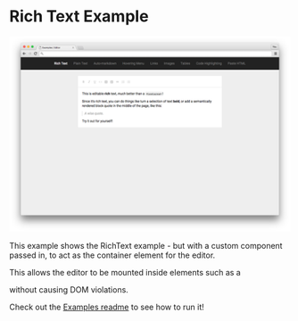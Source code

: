 
# Rich Text Example

![](../../docs/images/rich-text-example.png)

This example shows the RichText example - but with a custom component passed in, to act as the container element for the editor.

This allows the editor to be mounted inside elements such as a <p> without causing DOM violations.

Check out the [Examples readme](..) to see how to run it!
